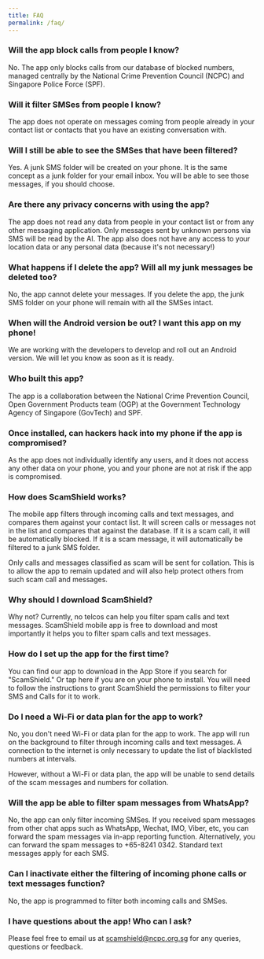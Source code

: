 ```yaml
---
title: FAQ
permalink: /faq/
---
```


### Will the app block calls from people I know?

No. The app only blocks calls from our database of blocked numbers, managed centrally by the National Crime Prevention Council (NCPC) and Singapore Police Force (SPF).

### Will it filter SMSes from people I know?

The app does not operate on messages coming from people already in your contact list or contacts that you have an existing conversation with.

### Will I still be able to see the SMSes that have been filtered?

Yes. A junk SMS folder will be created on your phone. It is the same concept as a junk folder for your email inbox. You will be able to see those messages, if you should choose.

### Are there any privacy concerns with using the app?

The app does not read any data from people in your contact list or from any other messaging application. Only messages sent by unknown persons via SMS will be read by the AI. The app also does not have any access to your location data or any personal data (because it&#39;s not necessary!)

### What happens if I delete the app? Will all my junk messages be deleted too?

No, the app cannot delete your messages. If you delete the app, the junk SMS folder on your phone will remain with all the SMSes intact.

### When will the Android version be out? I want this app on my phone!

We are working with the developers to develop and roll out an Android version. We will let you know as soon as it is ready.

### Who built this app?

The app is a collaboration between the National Crime Prevention Council, Open Government Products team (OGP) at the Government Technology Agency of Singapore (GovTech) and SPF.

### Once installed, can hackers hack into my phone if the app is compromised?

As the app does not individually identify any users, and it does not access any other data on your phone, you and your phone are not at risk if the app is compromised.

### How does ScamShield works?

The mobile app filters through incoming calls and text messages, and compares them against your contact list. It will screen calls or messages not in the list and compares that against the database. If it is a scam call, it will be automatically blocked. If it is a scam message, it will automatically be filtered to a junk SMS folder.

Only calls and messages classified as scam will be sent for collation. This is to allow the app to remain updated and will also help protect others from such scam call and messages.

### Why should I download ScamShield?

Why not? Currently, no telcos can help you filter spam calls and text messages. ScamShield mobile app is free to download and most importantly it helps you to filter spam calls and text messages.

### How do I set up the app for the first time?

You can find our app to download in the App Store if you search for &quot;ScamShield.&quot; Or tap here if you are on your phone to install. You will need to follow the instructions to grant ScamShield the permissions to filter your SMS and Calls for it to work.

### Do I need a Wi-Fi or data plan for the app to work?

No, you don&#39;t need Wi-Fi or data plan for the app to work. The app will run on the background to filter through incoming calls and text messages. A connection to the internet is only necessary to update the list of blacklisted numbers at intervals.

However, without a Wi-Fi or data plan, the app will be unable to send details of the scam messages and numbers for collation.

### Will the app be able to filter spam messages from WhatsApp?

No, the app can only filter incoming SMSes. If you received spam messages from other chat apps such as WhatsApp, Wechat, IMO, Viber, etc, you can forward the spam messages via in-app reporting function. Alternatively, you can forward the spam messages to +65-8241 0342. Standard text messages apply for each SMS.

### Can I inactivate either the filtering of incoming phone calls or text messages function?

No, the app is programmed to filter both incoming calls and SMSes.

### I have questions about the app! Who can I ask?

Please feel free to email us at [scamshield@ncpc.org.sg](mailto:scamshield@ncpc.org.sg) for any queries, questions or feedback.
